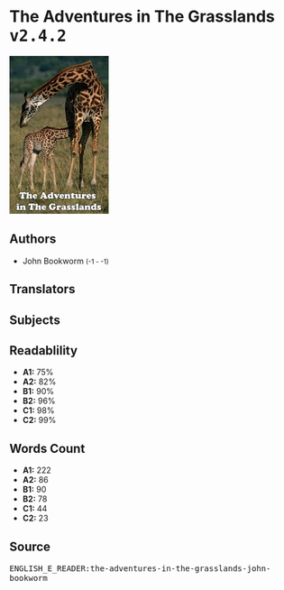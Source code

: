 # The Adventures in The Grasslands <kbd>v2.4.2</kbd>

![](./cover.medium.jpg "")

## Authors


 - John Bookworm <small>(-1 - -1)</small>

## Translators



## Subjects



## Readablility


 - **A1:** 75%
 - **A2:** 82%
 - **B1:** 90%
 - **B2:** 96%
 - **C1:** 98%
 - **C2:** 99%

## Words Count


 - **A1:** 222
 - **A2:** 86
 - **B1:** 90
 - **B2:** 78
 - **C1:** 44
 - **C2:** 23

## Source


<kbd>ENGLISH_E_READER:the-adventures-in-the-grasslands-john-bookworm</kbd>
